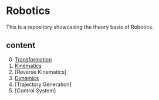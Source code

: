 # Robotics
This is a repository showcasing the theory basis of Robotics.
## content
0. [Transformation](./0.%20Transformation/README.md)
1. [Kinematics](./1.%20Kinematics/README.md)
2. [Reverse Kinematics]
3. [Dynamics](./3.%20Dynamics/README.md)
4. [Trajectory Generation]
5. [Control System]


